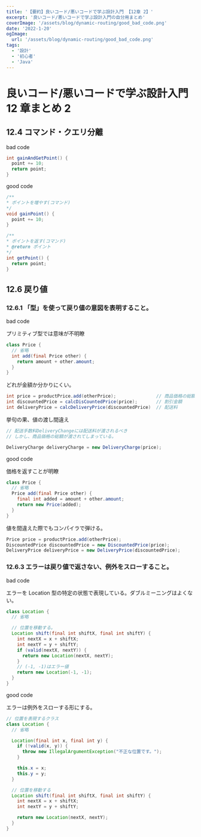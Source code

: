 ```yaml
---
title: '【要約】良いコード/悪いコードで学ぶ設計入門 【12章 2】'
excerpt: '良いコード/悪いコードで学ぶ設計入門の自分用まとめ'
coverImage: '/assets/blog/dynamic-routing/good_bad_code.png'
date: '2022-1-20'
ogImage:
  url: '/assets/blog/dynamic-routing/good_bad_code.png'
tags:
  - '設計'
  - '初心者'
  - 'Java'
---
```


# 良いコード/悪いコードで学ぶ設計入門　 12 章まとめ 2

## 12.4 コマンド・クエリ分離

bad code

```Java
int gainAndGetPoint() {
  point += 10;
  return point;
}
```

good code

```Java
/**
* ポイントを増やす(コマンド)
*/
void gainPoint() {
  point += 10;
}

/**
* ポイントを返す(コマンド)
* @return ポイント
*/
int getPoint() {
  return point;
}
```

## 12.6 戻り値

### 12.6.1 「型」を使って戻り値の意図を表明すること。

bad code

プリミティブ型では意味が不明瞭

```Java
class Price {
  // 省略
  int add(final Price other) {
    return amount + other.amount;
  }
}
```

どれが金額か分かりにくい。

```Java
int price = productPrice.add(otherPrice);               // 商品価格の総額
int discountedPrice = calcDisCountedPrice(price);       // 割引金額
int deliveryPrice = calcDeliveryPrice(discountedPrice)  // 配送料

```

挙句の果、値の渡し間違え

```Java
// 配送手数料DeliveryChangeには配送料が渡されるべき
// しかし、商品価格の総額が渡されてしまっている。

DeliveryCharge deliveryCharge = new DeliveryCharge(price);
```

good code

価格を返すことが明瞭

```Java
class Price {
  // 省略
  Price add(final Price other) {
    final int added = amount + other.amount;
    return new Price(added);
  }
}
```

値を間違えた際でもコンパイラで弾ける。

```Java
Price price = productPrice.add(otherPrice);
DiscountedPrice discountedPrice = new DiscountedPrice(price);
DeliveryPrice deliveryPrice = new DeliveryPrice(discountedPrice);

```

### 12.6.3 エラーは戻り値で返さない、例外をスローすること。

bad code

エラーを Location 型の特定の状態で表現している。ダブルミーニングはよくない。

```Java
class Location {
  // 省略

  // 位置を移動する。
  Location shift(final int shiftX, final int shiftY) {
    int nextX = x + shiftX;
    int nextY = y + shiftY;
    if (valid(nextX, nextY)) {
      return new Location(nextX, nextY);
    }
    // (-1, -1)はエラー値
    return new Location(-1, -1);
  }
}
```

good code

エラーは例外をスローする形にする。

```Java
// 位置を表現するクラス
class Location {
  // 省略

  Location(final int x, final int y) {
    if (!valid(x, y)) {
      throw new IllegalArgumentException("不正な位置です。");
    }

    this.x = x;
    this.y = y;
  }

  // 位置を移動する
  Location shift(final int shiftX, final int shiftY) {
    int nextX = x + shiftX;
    int nextY = y + shiftY;

    return new Location(nextX, nextY);
  }
}
```
